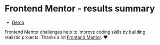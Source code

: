 # Frontend Mentor - results summary

- [Demo](https://results-summary-deploy.netlify.app/)

Frontend Mentor challenges help to improve coding skills by building realistic projects. Thanks a lot [Frontend Mentor](https://www.frontendmentor.io). ❤